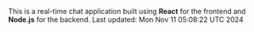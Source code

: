 This is a real-time chat application built using **React** for the frontend and **Node.js** for the backend.
Last updated: Mon Nov 11 05:08:22 UTC 2024
